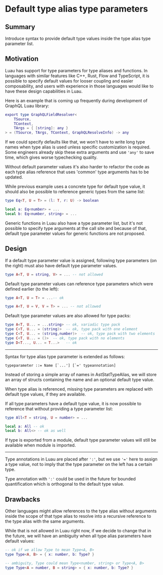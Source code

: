 # Default type alias type parameters

## Summary

Introduce syntax to provide default type values inside the type alias type parameter list.

## Motivation

Luau has support for type parameters for type aliases and functions.
In languages with similar features like C++, Rust, Flow and TypeScript, it is possible to specify default values for looser coupling and easier composability, and users with experience in those languages would like to have these design capabilities in Luau.

Here is an example that is coming up frequently during development of GraphQL Luau library:
```lua
export type GraphQLFieldResolver<
    TSource,
    TContext,
    TArgs = { [string]: any }
> = (TSource, TArgs, TContext, GraphQLResolveInfo) -> any
```
If we could specify defaults like that, we won't have to write long type names when type alias is used unless specific customization is required.
Some engineers already skip these extra arguments and use `'any'` to save time, which gives worse typechecking quality.

Without default parameter values it's also harder to refactor the code as each type alias reference that uses 'common' type arguments has to be updated.

While previous example uses a concrete type for default type value, it should also be possible to reference generic types from the same list:
```lua
type Eq<T, U = T> = (l: T, r: U) -> boolean

local a: Eq<number> = ...
local b: Eq<number, string> = ...
```

Generic functions in Luau also have a type parameter list, but it's not possible to specify type arguments at the call site and because of that, default type parameter values for generic functions are not proposed.

## Design

If a default type parameter value is assigned, following type parameters (on the right) must also have default type parameter values.
```lua
type A<T, U = string, V> = ... -- not allowed
```

Default type parameter values can reference type parameters which were defined earlier (to the left):
```lua
type A<T, U = T> = ...-- ok

type A<T, U = V, V = T> = ... -- not allowed
```

Default type parameter values are also allowed for type packs:
```lua
type A<T, U... = ...string> -- ok, variadic type pack
type C<T, U... = (string)>  -- ok, type pack with one element
type C<T, U... = (string,number)>  -- ok, type pack with two elements
type C<T, U... = ()>  -- ok, type pack with no elements
type D<T..., U... = T...>   -- ok
```

---

Syntax for type alias type parameter is extended as follows:

```typeparameter ::= Name [`...'] [`=' typeannotation]```

Instead of storing a simple array of names in AstStatTypeAlias, we will store an array of structs containing the name and an optional default type value.

When type alias is referenced, missing type parameters are replaced with default type values, if they are available.

If all type parameters have a default type value, it is now possible to reference that without providing a type parameter list:
```lua
type All<T = string, U = number> = ...

local a: All -- ok
local b: All<> -- ok as well
```

If type is exported from a module, default type parameter values will still be available when module is imported.

---
Type annotations in Luau are placed after `':'`, but we use `'='` here to assign a type value, not to imply that the type parameter on the left has a certain type.

Type annotation with `':'` could be used in the future for bounded quantification which is orthogonal to the default type value.

## Drawbacks

Other languages might allow references to the type alias without arguments inside the scope of that type alias to resolve into a recursive reference to the type alias with the same arguments.

While that is not allowed in Luau right now, if we decide to change that in the future, we will have an ambiguity when all type alias parameters have default values:
```lua
-- ok if we allow Type to mean Type<A, B>
type Type<A, B> = { x: number, b: Type? }

-- ambiguity, Type could mean Type<number, string> or Type<A, B>
type Type<A = number, B = string> = { x: number, b: Type? }
```
